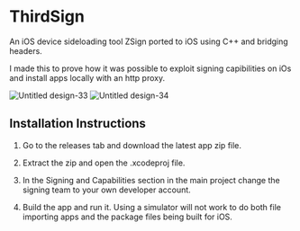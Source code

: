 # ThirdSign
An iOS device sideloading tool ZSign ported to iOS using C++ and bridging headers.

I made this to prove how it was possible to exploit signing capibilities on iOs and install apps locally
with an http proxy.

![Untitled design-33](https://github.com/user-attachments/assets/95454acb-5a1f-4bd1-b2b5-6786ec1643d3)
![Untitled design-34](https://github.com/user-attachments/assets/a479c3d8-810e-47ac-81df-7d50a6d170cf)

## Installation Instructions
1. Go to the releases tab and download the latest app zip file.

2. Extract the zip and open the .xcodeproj file.

3. In the Signing and Capabilities section in the main project change the signing team to your own developer account.

4. Build the app and run it. Using a simulator will not work to do both file importing apps and the package files being built for iOS.
